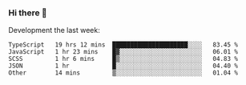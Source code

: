### Hi there 👋

Development the last week:
<!--START_SECTION:waka-->

```text
TypeScript   19 hrs 12 mins  █████████████████████░░░░   83.45 %
JavaScript   1 hr 23 mins    █▓░░░░░░░░░░░░░░░░░░░░░░░   06.01 %
SCSS         1 hr 6 mins     █▒░░░░░░░░░░░░░░░░░░░░░░░   04.83 %
JSON         1 hr            █░░░░░░░░░░░░░░░░░░░░░░░░   04.40 %
Other        14 mins         ▒░░░░░░░░░░░░░░░░░░░░░░░░   01.04 %
```

<!--END_SECTION:waka-->

<!--
**JASONPANGGO/jasonpanggo** is a ✨ _special_ ✨ repository because its `README.md` (this file) appears on your GitHub profile.

Here are some ideas to get you started:

- 🔭 I’m currently working on ...
- 🌱 I’m currently learning ...
- 👯 I’m looking to collaborate on ...
- 🤔 I’m looking for help with ...
- 💬 Ask me about ...
- 📫 How to reach me: ...
- 😄 Pronouns: ...
- ⚡ Fun fact: ...
-->
